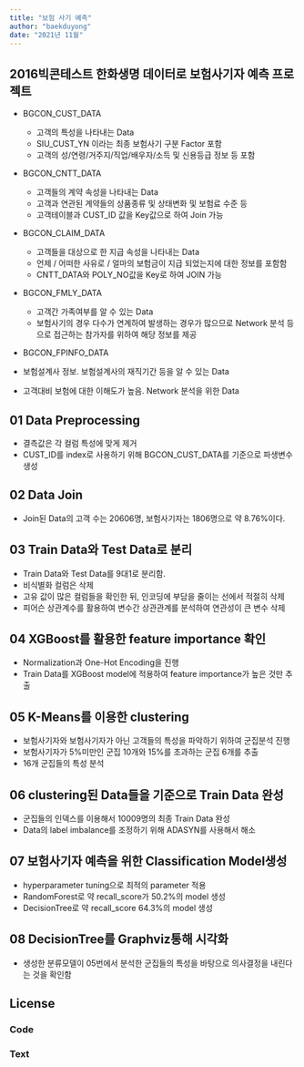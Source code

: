 ```yaml
---
title: "보험 사기 예측"
author: "baekduyong"
date: "2021년 11월"
---
```


## 2016빅콘테스트 한화생명 데이터로 보험사기자 예측 프로젝트
* BGCON_CUST_DATA 
  * 고객의 특성을 나타내는 Data
  * SIU_CUST_YN 이라는 최종 보험사기 구분 Factor 포함
  *  고객의 성/연령/거주지/직업/배우자/소득 및 신용등급 정보 등 포함
  
* BGCON_CNTT_DATA
  * 고객들의 계약 속성을 나타내는 Data
  *  고객과 연관된 계약들의 상품종류 및 상태변화 및 보험료 수준 등
  *   고객테이블과 CUST_ID 값을 Key값으로 하여 Join 가능
  
* BGCON_CLAIM_DATA 
  * 고객들을 대상으로 한 지급 속성을 나타내는 Data
  * 언제 / 어떠한 사유로 / 얼마의 보험금이 지급 되었는지에 대한 정보를 포함함
  * CNTT_DATA와 POLY_NO값을 Key로 하여 JOIN 가능
 
* BGCON_FMLY_DATA
  *  고객간 가족여부를 알 수 있는 Data
  *  보험사기의 경우 다수가 연계하여 발생하는 경우가 많으므로 Network 분석 등으로 접근하는
     참가자를 위하여 해당 정보를 제공
     
* BGCON_FPINFO_DATA
 * 보험설계사 정보. 보험설계사의 재직기간 등을 알 수 있는 Data
 * 고객대비 보험에 대한 이해도가 높음. Network 분석을 위한 Data


## 01 Data Preprocessing
* 결측값은 각 컬럼 특성에 맞게 제거
* CUST_ID를 index로 사용하기 위해 BGCON_CUST_DATA를 기준으로 파생변수 생성
  
  
## 02 Data Join
* Join된 Data의 고객 수는 20606명, 보험사기자는 1806명으로 약 8.76%이다.
 
 
## 03 Train Data와 Test Data로 분리
* Train Data와 Test Data를 9대1로 분리함.
* 비식별화 컬럼은 삭제
* 고유 값이 많은 컬럼들을 확인한 뒤, 인코딩에 부담을 줄이는 선에서 적절히 삭제
* 피어슨 상관계수를 활용하여 변수간 상관관계를 분석하여 연관성이 큰 변수 삭제 
 
 
## 04 XGBoost를 활용한 feature importance 확인
* Normalization과 One-Hot Encoding을 진행
* Train Data를 XGBoost model에 적용하여 feature importance가 높은 것만 추출


## 05 K-Means를 이용한 clustering
* 보험사기자와 보험사기자가 아닌 고객들의 특성을 파악하기 위하여 군집분석 진행
* 보험사기자가 5%미만인 군집 10개와 15%를 초과하는 군집 6개를 추출
* 16개 군집들의 특성 분석

## 06 clustering된 Data들을 기준으로 Train Data 완성 
* 군집들의 인덱스를 이용해서 10009명의 최종 Train Data 완성
* Data의 label imbalance를 조정하기 위해 ADASYN를 사용해서 해소

## 07 보험사기자 예측을 위한 Classification Model생성
* hyperparameter tuning으로 최적의 parameter 적용
* RandomForest로 약 recall_score가 50.2%의 model 생성
* DecisionTree로 약 recall_score 64.3%의 model 생성

## 08 DecisionTree를 Graphviz통해 시각화
* 생성한 분류모델이 05번에서 분석한 군집들의 특성을 바탕으로 의사결정을 내린다는 것을 확인함

## License

### Code

### Text
